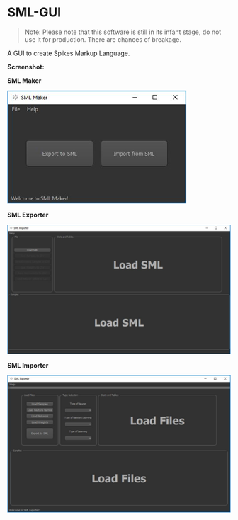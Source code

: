 # SML-GUI

> Note: Please note that this software is still in its infant stage, do not use it for production. There are chances of breakage.

A GUI to create Spikes Markup Language.

**Screenshot:**

**SML Maker**

![Image 1](https://github.com/akshaybabloo/SML-GUI/raw/master/images/sml_maker.JPG)


**SML Exporter**

![Image 2](https://github.com/akshaybabloo/SML-GUI/raw/master/images/sml_importer.JPG)

**SML Importer**

![Image 3](https://github.com/akshaybabloo/SML-GUI/raw/master/images/sml_exporter.JPG)

